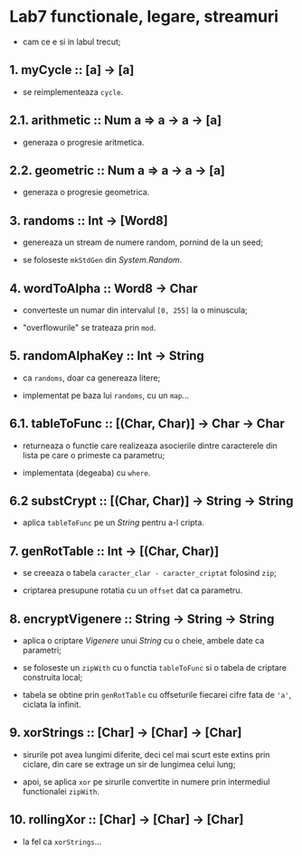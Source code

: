 # Lab7 functionale, legare, streamuri

- cam ce e si in labul trecut;


## 1. myCycle :: [a] -> [a]

- se reimplementeaza `cycle`.


## 2.1. arithmetic :: Num a => a -> a -> [a]

- generaza o progresie aritmetica.


## 2.2. geometric :: Num a => a -> a -> [a]

- generaza o progresie geometrica.


## 3. randoms :: Int -> [Word8]

- genereaza un stream de numere random, pornind de la un seed;

- se foloseste `mkStdGen` din *System.Random*.


## 4. wordToAlpha :: Word8 -> Char

- converteste un numar din intervalul `[0, 255]` la o minuscula;

- "overflowurile" se trateaza prin `mod`.


## 5. randomAlphaKey :: Int -> String

- ca `randoms`, doar ca genereaza litere;

- implementat pe baza lui `randoms`, cu un `map`...


## 6.1. tableToFunc :: [(Char, Char)] -> Char -> Char

- returneaza o functie care realizeaza asocierile dintre caracterele din lista pe care o primeste ca parametru;

- implementata (degeaba) cu `where`.


## 6.2 substCrypt :: [(Char, Char)] -> String -> String

- aplica `tableToFunc`  pe un *String* pentru a-l cripta.


## 7. genRotTable :: Int -> [(Char, Char)]

- se creeaza o tabela `caracter_clar - caracter_criptat` folosind `zip`;

- criptarea presupune rotatia cu un `offset` dat ca parametru.


## 8. encryptVigenere :: String -> String -> String

- aplica o criptare *Vigenere* unui *String* cu o cheie, ambele date ca parametri;

- se foloseste un `zipWith` cu o functia `tableToFunc` si o tabela de criptare construita local;

- tabela se obtine prin `genRotTable` cu offseturile fiecarei cifre fata de `'a'`, ciclata la infinit.

## 9. xorStrings :: [Char] -> [Char] -> [Char]

- sirurile pot avea lungimi diferite, deci cel mai scurt este extins prin ciclare, din care se extrage un sir de lungimea celui lung;

- apoi, se aplica `xor` pe sirurile convertite in numere prin intermediul functionalei `zipWith`.

## 10. rollingXor :: [Char] -> [Char] -> [Char]

- la fel ca `xorStrings`...
